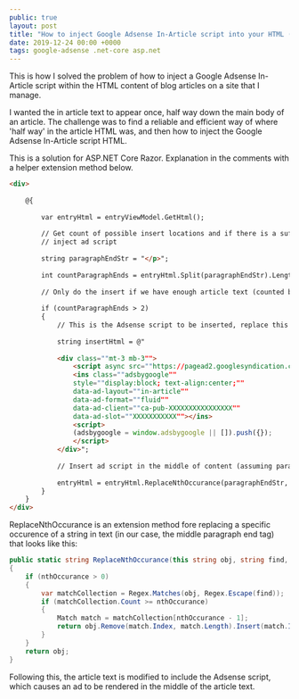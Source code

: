```yaml
---
public: true
layout: post
title: "How to inject Google Adsense In-Article script into your HTML (ASP.NET Core Razor)"
date: 2019-12-24 00:00 +0000
tags: google-adsense .net-core asp.net
---
```


This is how I solved the problem of how to inject a Google Adsense In-Article script within the HTML content of blog articles on a site that I manage.

I wanted the in article text to appear once, half way down the main body of an article. The challenge was to find a reliable and efficient way of where 'half way' in the article HTML was, and then how to inject the Google Adsense In-Article script HTML.

This is a solution for ASP.NET Core Razor. Explanation in the comments with a helper extension method below.

```html
<div>
	
	@{
	
		var entryHtml = entryViewModel.GetHtml();
	
		// Get count of possible insert locations and if there is a sufficient number,
		// inject ad script
	
		string paragraphEndStr = "</p>";
	
		int countParagraphEnds = entryHtml.Split(paragraphEndStr).Length - 1;
	
        // Only do the insert if we have enough article text (counted by paragraphs)
    
		if (countParagraphEnds > 2)
		{
            // This is the Adsense script to be inserted, replace this with your own, escaping quotes in the HTML
        
			string insertHtml = @"
	
			<div class=""mt-3 mb-3"">
				<script async src=""https://pagead2.googlesyndication.com/pagead/js/adsbygoogle.js""></script>
				<ins class=""adsbygoogle""
				style=""display:block; text-align:center;""
				data-ad-layout=""in-article""
				data-ad-format=""fluid""
				data-ad-client=""ca-pub-XXXXXXXXXXXXXXXX""
				data-ad-slot=""XXXXXXXXXXX""></ins>
				<script>
				(adsbygoogle = window.adsbygoogle || []).push({});
				</script>
			</div>";
	
			// Insert ad script in the middle of content (assuming paragraphs of the same length)
	
			entryHtml = entryHtml.ReplaceNthOccurance(paragraphEndStr, paragraphEndStr + insertHtml, countParagraphEnds / 2);
		}
	}
</div>
```

ReplaceNthOccurance is an extension method fore replacing a specific occurence of a string in text (in our case, the middle paragraph end tag) that looks like this:

```csharp
public static string ReplaceNthOccurance(this string obj, string find, string replace, int nthOccurance)
{
    if (nthOccurance > 0)
    {
        var matchCollection = Regex.Matches(obj, Regex.Escape(find));
        if (matchCollection.Count >= nthOccurance)
        {
            Match match = matchCollection[nthOccurance - 1];
            return obj.Remove(match.Index, match.Length).Insert(match.Index, replace);
        }
    }
    return obj;
}
```

Following this, the article text is modified to include the Adsense script, which causes an ad to be rendered in the middle of the article text.